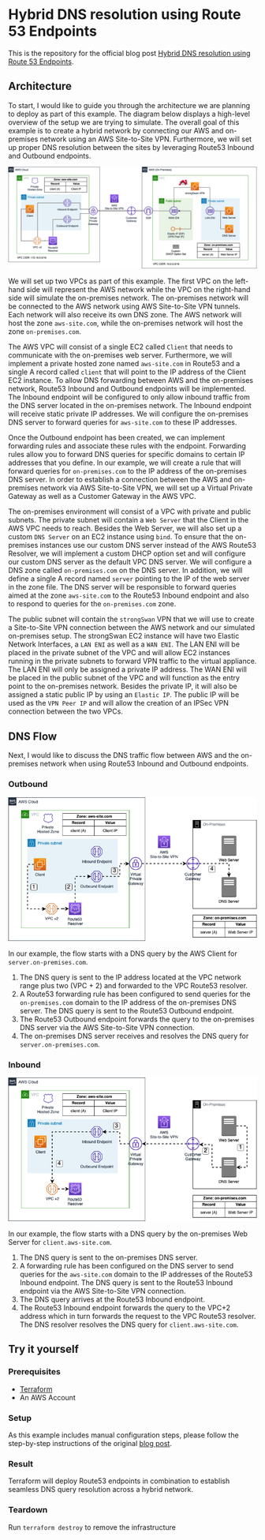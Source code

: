 # Hybrid DNS resolution using Route 53 Endpoints

This is the repository for the official blog post [Hybrid DNS resolution using Route 53 Endpoints](https://www.hendrikhagen.com/blog/2023-08-15-route53-endpoints/).

## Architecture

To start, I would like to guide you through the architecture we are planning to deploy as part of this example. The diagram below displays a high-level overview of the setup we are trying to simulate. The overall goal of this example is to create a hybrid network by connecting our AWS and on-premises network using an AWS Site-to-Site VPN. Furthermore, we will set up proper DNS resolution between the sites by leveraging Route53 Inbound and Outbound endpoints.

![Architecture](media/architecture.png)

We will set up two VPCs as part of this example. The first VPC on the left-hand side will represent the AWS network while the VPC on the right-hand side will simulate the on-premises network. The on-premises network will be connected to the AWS network using AWS Site-to-Site VPN tunnels. Each network will also receive its own DNS zone. The AWS network will host the zone `aws-site.com`, while the on-premises network will host the zone `on-premises.com`.

The AWS VPC will consist of a single EC2 called `Client` that needs to communicate with the on-premises web server. Furthermore, we will implement a private hosted zone named `aws-site.com` in Route53 and a single A record called `client` that will point to the IP address of the Client EC2 instance. To allow DNS forwarding between AWS and the on-premises network, Route53 Inbound and Outbound endpoints will be implemented. The Inbound endpoint will be configured to only allow inbound traffic from the DNS server located in the on-premises network. The Inbound endpoint will receive static private IP addresses. We will configure the on-premises DNS server to forward queries for `aws-site.com` to these IP addresses. 

Once the Outbound endpoint has been created, we can implement forwarding rules and associate these rules with the endpoint. Forwarding rules allow you to forward DNS queries for specific domains to certain IP addresses that you define. In our example, we will create a rule that will forward queries for `on-premises.com` to the IP address of the on-premises DNS server. In order to establish a connection between the AWS and on-premises network via AWS Site-to-Site VPN, we will set up a Virtual Private Gateway as well as a Customer Gateway in the AWS VPC.

The on-premises environment will consist of a VPC with private and public subnets. The private subnet will contain a `Web Server` that the Client in the AWS VPC needs to reach. Besides the Web Server, we will also set up a custom `DNS Server` on an EC2 instance using `bind`. To ensure that the on-premises instances use our custom DNS server instead of the AWS Route53 Resolver, we will implement a custom DHCP option set and will configure our custom DNS server as the default VPC DNS server. We will configure a DNS zone called `on-premises.com` on the DNS server. In addition, we will define a single A record named `server` pointing to the IP of the web server in the zone file. The DNS server will be responsible to forward queries aimed at the zone `aws-site.com` to the Route53 Inbound endpoint and also to respond to queries for the `on-premises.com` zone.

The public subnet will contain the `strongSwan` VPN that we will use to create a Site-to-Site VPN connection between the AWS network and our simulated on-premises setup. The strongSwan EC2 instance will have two Elastic Network Interfaces, a `LAN ENI` as well as a `WAN ENI`. The LAN ENI will be placed in the private subnet of the VPC and will allow EC2 instances running in the private subnets to forward VPN traffic to the virtual appliance. The LAN ENI will only be assigned a private IP address. The WAN ENI will be placed in the public subnet of the VPC and will function as the entry point to the on-premises network. Besides the private IP, it will also be assigned a static public IP by using an `Elastic IP`. The public IP will be used as the `VPN Peer IP` and will allow the creation of an IPSec VPN connection between the two VPCs.

## DNS Flow

Next, I would like to discuss the DNS traffic flow between AWS and the on-premises network when using Route53 Inbound and Outbound endpoints.

### Outbound

![Outbound](media/outbound.png)

In our example, the flow starts with a DNS query by the AWS Client for `server.on-premises.com`. 

1. The DNS query is sent to the IP address located at the VPC network range plus two (VPC + 2) and forwarded to the VPC Route53 resolver.
2. A Route53 forwarding rule has been configured to send queries for the `on-premises.com` domain to the IP address of the on-premises DNS server. The DNS query is sent to the Route53 Outbound endpoint.
3. The Route53 Outbound endpoint forwards the query to the on-premises DNS server via the AWS Site-to-Site VPN connection.
4. The on-premises DNS server receives and resolves the DNS query for `server.on-premises.com`.

### Inbound

![Inbound](media/inbound.png)

In our example, the flow starts with a DNS query by the on-premises Web Server for `client.aws-site.com`. 

1. The DNS query is sent to the on-premises DNS server.
2. A forwarding rule has been configured on the DNS server to send queries for the `aws-site.com` domain to the IP addresses of the Route53 Inbound endpoint. The DNS query is sent to the Route53 Inbound endpoint via the AWS Site-to-Site VPN connection.
3. The DNS query arrives at the Route53 Inbound endpoint.
4. The Route53 Inbound endpoint forwards the query to the VPC+2 address which in turn forwards the request to the VPC Route53 resolver. The DNS resolver resolves the DNS query for `client.aws-site.com`.


## Try it yourself

### Prerequisites

- [Terraform](https://developer.hashicorp.com/terraform/downloads)
- An AWS Account

### Setup

As this example includes manual configuration steps, please follow the step-by-step instructions of the original [blog post](https://www.hendrikhagen.com/blog/2023-08-15-route53-endpoints/).

### Result

Terraform will deploy Route53 endpoints in combination to establish seamless DNS query resolution across a hybrid network.

### Teardown

Run `terraform destroy` to remove the infrastructure
